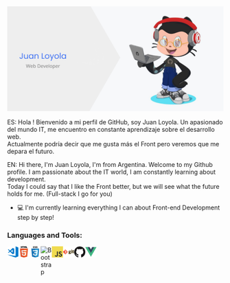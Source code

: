 <img  id="imagheader" src="https://github.com/JuanLoyola/JuanLoyola/blob/main/banner.png"> 
<p> ES: Hola ! Bienvenido a mi perfil de GitHub, soy Juan Loyola. Un apasionado del mundo IT, me encuentro en constante aprendizaje sobre el desarrollo web. <br>
  Actualmente podría decir que me gusta más el Front pero veremos que me depara el futuro.
  
</p>
<p> EN: Hi there, I'm Juan Loyola, I'm from Argentina. Welcome to my Github profile.
I am passionate about the IT world, I am constantly learning about development. <br>
Today I could say that I like the Front better, but we will see what the future holds for me. (Full-stack I go for you)
</p>

- :computer: I'm currently learning everything I can about Front-end Development step by step!


### Languages and Tools:

<img align="left" alt="Visual Studio Code" width="26px" src="https://raw.githubusercontent.com/github/explore/80688e429a7d4ef2fca1e82350fe8e3517d3494d/topics/visual-studio-code/visual-studio-code.png" />
<img align="left" alt="HTML5" width="26px" src="https://raw.githubusercontent.com/github/explore/80688e429a7d4ef2fca1e82350fe8e3517d3494d/topics/html/html.png" />
<img align="left" alt="CSS3" width="26px" src="https://raw.githubusercontent.com/github/explore/80688e429a7d4ef2fca1e82350fe8e3517d3494d/topics/css/css.png" />
<img align="left" alt="Bootstrap" width="26px" src="https://cdn.iconscout.com/icon/free/png-256/bootstrap-7-1175254.png" />
<img align="left" alt="JavaScript" width="26px" src="https://raw.githubusercontent.com/github/explore/80688e429a7d4ef2fca1e82350fe8e3517d3494d/topics/javascript/javascript.png" />
<img align="left" alt="Git" width="26px" src="https://raw.githubusercontent.com/github/explore/80688e429a7d4ef2fca1e82350fe8e3517d3494d/topics/git/git.png" />
<img align="left" alt="GitHub" width="26px" src="https://raw.githubusercontent.com/github/explore/78df643247d429f6cc873026c0622819ad797942/topics/github/github.png" />
<img align="left" alt="Vue.js" width="26px" src="https://raw.githubusercontent.com/github/explore/78df643247d429f6cc873026c0622819ad797942/topics/vue/vue.png" />
